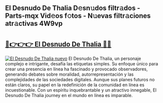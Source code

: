 ## El Desnudo De Thalia D𝚎sn𝚞dos filtr𝚊dos - Parts-mqx Vid𝚎os f𝚘tos - N𝚞evas filtr𝚊ciones atr𝚊ctivas 4W9vp

# <h2><a href="http://mb0nc1.tromn.icu/?c=El+Desnudo+De+Thalia">🔗👉👉👉 El Desnudo De Thalia 🔗🔗</a></h2>

[![El Desnudo De Thalia nuevo](https://i.imgur.com/pEAQMta.gif)](http://mb0nc1.tromn.icu/?c=El+Desnudo+De+Thalia)
El Desnudo De Thalia, un personaje complejo e intrigante, desafía las etiquetas simples. Su enfoque único para crear una presencia en línea ha fascinado y provocado observadores, generando debates sobre moralidad, autorrepresentación y las complejidades de las sociedades digitales. Aunque sus planes futuros no están claros, su papel en la redefinición de la comunidad en línea es incuestionable. Con un espíritu inquebrantable y un atractivo innegable, El Desnudo De Thalia journey en el mundo en línea es imparable.
